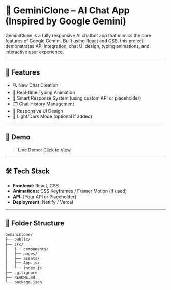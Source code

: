 # 🧠 GeminiClone – AI Chat App (Inspired by Google Gemini)

GeminiClone is a fully responsive AI chatbot app that mimics the core features of Google Gemini. Built using React and CSS, this project demonstrates API integration, chat UI design, typing animations, and interactive user experience.

---

## 🚀 Features

- 🔍 New Chat Creation
- 💬 Real-time Typing Animation
- 🧠 Smart Response System (using custom API or placeholder)
- 🗂️ Chat History Management
- 🎨 Responsive UI Design
- 🌙 Light/Dark Mode (optional if added)

---

## 📸 Demo

> **Live Demo:** [Click to View](https://gemini-clone-iota-one.vercel.app/)

---

## 🛠️ Tech Stack

- **Frontend:** React, CSS
- **Animations:** CSS Keyframes / Framer Motion (if used)
- **API:** [Your API or Placeholder]
- **Deployment:** Netlify / Vercel

---

## 🧩 Folder Structure

```bash
GeminiClone/
├── public/
├── src/
│   ├── components/
│   ├── pages/
│   ├── assets/
│   ├── App.jsx
│   └── index.js
├── .gitignore
├── README.md
└── package.json
